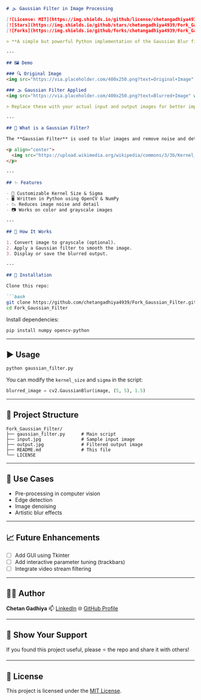 ````markdown
# 🌫️ Gaussian Filter in Image Processing

[![License: MIT](https://img.shields.io/github/license/chetangadhiya4939/Fork_Gaussian_Filter)](LICENSE)
[![Stars](https://img.shields.io/github/stars/chetangadhiya4939/Fork_Gaussian_Filter?style=social)](https://github.com/chetangadhiya4939/Fork_Gaussian_Filter/stargazers)
[![Forks](https://img.shields.io/github/forks/chetangadhiya4939/Fork_Gaussian_Filter?style=social)](https://github.com/chetangadhiya4939/Fork_Gaussian_Filter/network/members)

> **A simple but powerful Python implementation of the Gaussian Blur filter for image smoothing, denoising, and pre-processing in computer vision.**

---

## 🖼️ Demo

### 🔍 Original Image
<img src="https://via.placeholder.com/400x250.png?text=Original+Image" width="400"/>

### 🌫️ Gaussian Filter Applied
<img src="https://via.placeholder.com/400x250.png?text=Blurred+Image" width="400"/>

> Replace these with your actual input and output images for better impact.

---

## 🎯 What is a Gaussian Filter?

The **Gaussian Filter** is used to blur images and remove noise and detail. It uses the **Gaussian function** to calculate the transformation to apply to each pixel and its neighbors.

<p align="center">
  <img src="https://upload.wikimedia.org/wikipedia/commons/3/3b/Kernel_Gaussian_3x3.svg" width="200" alt="Gaussian Kernel Matrix"/>
</p>

---

## ✨ Features

- 🧮 Customizable Kernel Size & Sigma
- 🖥️ Written in Python using OpenCV & NumPy
- 📉 Reduces image noise and detail
- 📷 Works on color and grayscale images

---

## 🧠 How It Works

1. Convert image to grayscale (optional).
2. Apply a Gaussian filter to smooth the image.
3. Display or save the blurred output.

---

## 🚀 Installation

Clone this repo:

```bash
git clone https://github.com/chetangadhiya4939/Fork_Gaussian_Filter.git
cd Fork_Gaussian_Filter
````

Install dependencies:

```bash
pip install numpy opencv-python
```

---

## ▶️ Usage

```bash
python gaussian_filter.py
```

You can modify the `kernel_size` and `sigma` in the script:

```python
blurred_image = cv2.GaussianBlur(image, (5, 5), 1.5)
```

---

## 📁 Project Structure

```
Fork_Gaussian_Filter/
├── gaussian_filter.py      # Main script
├── input.jpg               # Sample input image
├── output.jpg              # Filtered output image
├── README.md               # This file
└── LICENSE
```

---

## 🔬 Use Cases

* Pre-processing in computer vision
* Edge detection
* Image denoising
* Artistic blur effects

---

## 📈 Future Enhancements

* [ ] Add GUI using Tkinter
* [ ] Add interactive parameter tuning (trackbars)
* [ ] Integrate video stream filtering

---

## 🧑‍💻 Author

**Chetan Gadhiya**
📫 [LinkedIn](https://linkedin.com/in/chetangadhiya)
🌐 [GitHub Profile](https://github.com/chetangadhiya4939)

---

## 🌟 Show Your Support

If you found this project useful, please ⭐ the repo and share it with others!

---

## 📄 License

This project is licensed under the [MIT License](LICENSE).

```
